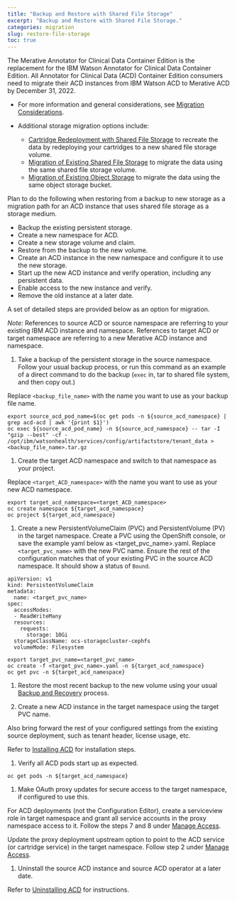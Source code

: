 ```yaml
---
title: "Backup and Restore with Shared File Storage"
excerpt: "Backup and Restore with Shared File Storage."
categories: migration
slug: restore-file-storage
toc: true
---
```


The Merative Annotator for Clinical Data Container Edition is the replacement for the IBM Watson Annotator for Clinical Data Container Edition. All Annotator for Clinical Data (ACD) Container Edition consumers need to migrate their ACD instances from IBM Watson ACD to Merative ACD by December 31, 2022.

- For more information and general considerations, see [Migration Considerations](/migration/considerations/).
- Additional storage migration options include:

  - [Cartridge Redeployment with Shared File Storage](/migration/redeploy-file-storage/) to recreate the data by redeploying your cartridges to a new shared file storage volume.
  - [Migration of Existing Shared File Storage](/migration/migrate-file-storage/) to migrate the data using the same shared file storage volume.
  - [Migration of Existing Object Storage](/migration/migrate-object-storage/) to migrate the data using the same object storage bucket.

Plan to do the following when restoring from a backup to new storage as a migration path for an ACD instance that uses shared file storage as a storage medium.

- Backup the existing persistent storage.
- Create a new namespace for ACD.
- Create a new storage volume and claim.
- Restore from the backup to the new volume.
- Create an ACD instance in the new namespace and configure it to use the new storage.
- Start up the new ACD instance and verify operation, including any persistent data.
- Enable access to the new instance and verify.
- Remove the old instance at a later date.

A set of detailed steps are provided below as an option for migration.

_Note:_ References to source ACD or source namespace are referring to your existing IBM ACD instance and namespace. References to target ACD or target namespace are referring to a new Merative ACD instance and namespace.

1. Take a backup of the persistent storage in the source namespace. Follow your usual backup process, or run this command as an example of a direct command to do the backup (`exec` in, tar to shared file system, and then copy out.)

  Replace `<backup_file_name>` with the name you want to use as your backup file name.

  ```
  export source_acd_pod_name=$(oc get pods -n ${source_acd_namespace} | grep acd-acd | awk '{print $1}')
  oc exec ${source_acd_pod_name} -n ${source_acd_namespace} -- tar -I "gzip --best" -cf - /opt/ibm/watsonhealth/services/config/artifactstore/tenant_data > <backup_file_name>.tar.gz
  ```

1. Create the target ACD namespace and switch to that namespace as your project.

  Replace `<target_ACD_namespace>` with the name you want to use as your new ACD namespace.

  ```
  export target_acd_namespace=<target_ACD_namespace>
  oc create namespace ${target_acd_namespace}
  oc project ${target_acd_namespace}
  ```

1. Create a new PersistentVolumeClaim (PVC) and PersistentVolume (PV) in the target namespace. Create a PVC using the OpenShift console, or save the example yaml below as <target_pvc_name>.yaml. Replace `<target_pvc_name>` with the new PVC name. Ensure the rest of the configuration matches that of your existing PVC in the source ACD namespace. It should show a status of `Bound`.

  ```
  apiVersion: v1
  kind: PersistentVolumeClaim
  metadata:
    name: <target_pvc_name>
  spec:
    accessModes:
    - ReadWriteMany
    resources:
      requests:
        storage: 10Gi
    storageClassName: ocs-storagecluster-cephfs
    volumeMode: Filesystem
  ```

  ```
  export target_pvc_name=<target_pvc_name>
  oc create -f <target_pvc_name>.yaml -n ${target_acd_namespace}
  oc get pvc -n ${target_acd_namespace}
  ```

1. Restore the most recent backup to the new volume using your usual [Backup and Recovery](/management/backup-and-recovery/) process.

1. Create a new ACD instance in the target namespace using the target PVC name.

  Also bring forward the rest of your configured settings from the existing source deployment, such as tenant header, license usage, etc.

  Refer to [Installing ACD](/installing/installing/) for installation steps.

1. Verify all ACD pods start up as expected.

  ```
  oc get pods -n ${target_acd_namespace}
  ```

1. Make OAuth proxy updates for secure access to the target namespace, if configured to use this.

  For ACD deployments (not the Configuration Editor), create a serviceview role in target namespace and grant all service accounts in the proxy namespace access to it. Follow the steps 7 and 8 under [Manage Access](/security/manage-access/).

  Update the proxy deployment upstream option to point to the ACD service (or cartridge service) in the target namespace. Follow step 2 under [Manage Access](/security/manage-access/).

1. Uninstall the source ACD instance and source ACD operator at a later date.

  Refer to [Uninstalling ACD](https://merative.github.io/acd-containers/installing/uninstalling/) for instructions.
